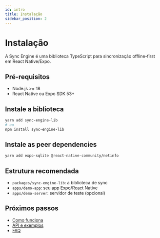 ```yaml
---
id: intro
title: Instalação
sidebar_position: 2
---
```


# Instalação

A Sync Engine é uma biblioteca TypeScript para sincronização offline-first em React Native/Expo.

## Pré-requisitos

- Node.js >= 18
- React Native ou Expo SDK 53+

## Instale a biblioteca

```bash
yarn add sync-engine-lib
# ou
npm install sync-engine-lib
```

## Instale as peer dependencies

```bash
yarn add expo-sqlite @react-native-community/netinfo
```

## Estrutura recomendada

- `packages/sync-engine-lib`: a biblioteca de sync
- `apps/demo-app`: seu app Expo/React Native
- `apps/demo-server`: servidor de teste (opcional)

## Próximos passos

- [Como funciona](./how-it-works)
- [API e exemplos](./api)
- [FAQ](./faq)
